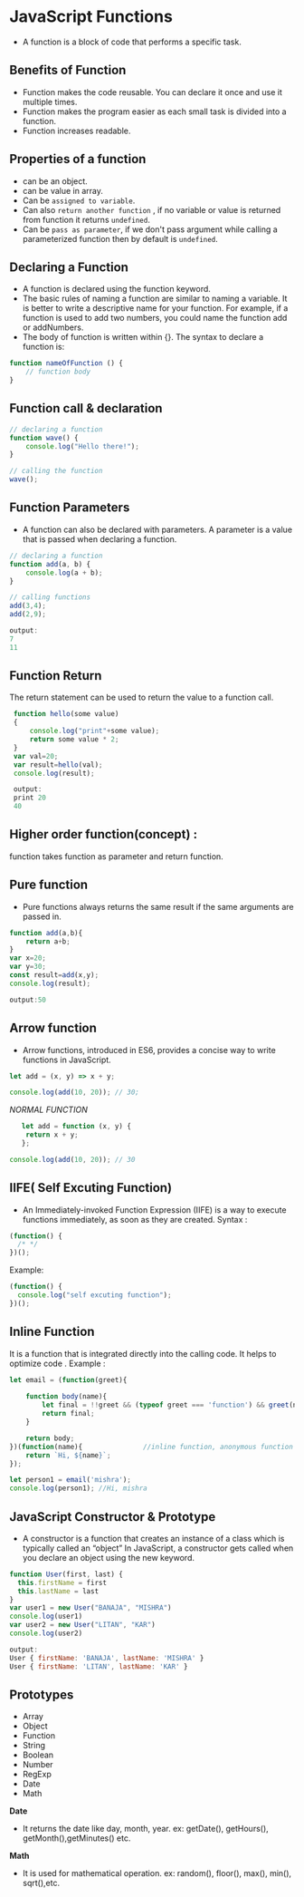 # **JavaScript Functions**
* A function is a block of code that performs a specific task.
## **Benefits of Function**
* Function makes the code reusable. You can declare it once and use it multiple times.
* Function makes the program easier as each small task is divided into a function.
* Function increases readable.
## **Properties of a function**
* can be an object.
* can be value in array.
* Can be `assigned to variable`.
* Can also `return another function` , if no variable or value is returned from function it returns `undefined`.
* Can be `pass as parameter`, if we don't pass argument while calling a parameterized function then by default is `undefined`.

## **Declaring a Function**
* A function is declared using the function keyword.
* The basic rules of naming a function are similar to naming a variable. It is better to write a   descriptive name for your function. For example, if a function is used to add two numbers, you could name the function add or addNumbers.
* The body of function is written within {}.
  The syntax to declare a function is:
```js
function nameOfFunction () {
    // function body   
}
```
## **Function call & declaration**
```js
// declaring a function
function wave() {
    console.log("Hello there!");
}

// calling the function
wave();
```
## **Function Parameters**
* A function can also be declared with parameters. A parameter is a value that is passed when declaring a function.
```js
// declaring a function
function add(a, b) {
    console.log(a + b);
}

// calling functions
add(3,4);
add(2,9);

output:
7
11
```
## **Function Return**
The return statement can be used to return the value to a function call.

```js
 function hello(some value)
 {
     console.log("print"+some value);
     return some value * 2;
 }
 var val=20;
 var result=hello(val);
 console.log(result);

 output:
 print 20
 40
```
## **Higher order function(concept) :**
function takes function as parameter and return function.
## **Pure function**
* Pure functions always returns the same result if the same arguments are passed in.
```js
function add(a,b){
    return a+b;
}
var x=20;
var y=30;
const result=add(x,y);
console.log(result);

output:50
```
## **Arrow function**
* Arrow functions, introduced in ES6, provides a concise way to write functions in JavaScript.
```js
let add = (x, y) => x + y;

console.log(add(10, 20)); // 30;
```
_NORMAL FUNCTION_
```js
   let add = function (x, y) {
	return x + y;
   };

console.log(add(10, 20)); // 30
```

## **IIFE**( Self Excuting Function)
* An Immediately-invoked Function Expression (IIFE) is a way to execute functions immediately, as soon as they are created.
Syntax :
```js
(function() {
  /* */
})();
```
Example:
```js
(function() {
  console.log("self excuting function");
})();
```
## **Inline Function**
It is a function that is integrated directly into the calling code. It helps to optimize code .
Example :
```js
let email = (function(greet){
    
    function body(name){
        let final = !!greet && (typeof greet === 'function') && greet(name);  
        return final;
    }

    return body;
})(function(name){               //inline function, anonymous function
    return `Hi, ${name}`; 
});

let person1 = email('mishra');
console.log(person1); //Hi, mishra
```
## **JavaScript Constructor & Prototype**
* A constructor is a function that creates an instance of a class which is typically called an “object” In JavaScript, a constructor gets called when you declare an object using the new keyword.
```js
function User(first, last) {
  this.firstName = first
  this.lastName = last
}
var user1 = new User("BANAJA", "MISHRA")
console.log(user1)
var user2 = new User("LITAN", "KAR")
console.log(user2)

output:
User { firstName: 'BANAJA', lastName: 'MISHRA' }
User { firstName: 'LITAN', lastName: 'KAR' }
```

## **Prototypes**

- Array
- Object
- Function
- String
- Boolean
- Number
- RegExp
- Date
- Math


 
**Date**

* It returns the date like day, month, year.
   ex:  getDate(), getHours(), getMonth(),getMinutes() etc.

**Math**

* It is used for mathematical operation.
   ex:  random(), floor(), max(), min(), sqrt(),etc.







